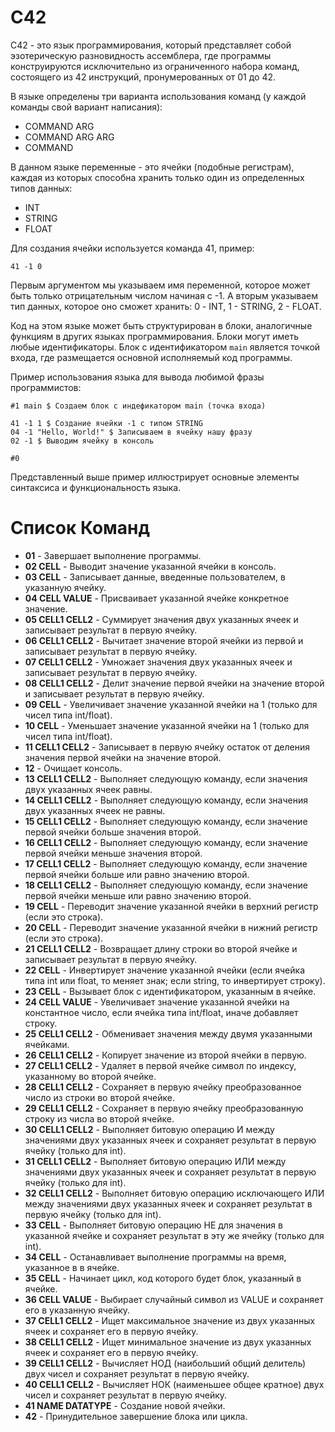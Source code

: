 # C42
C42 - это язык программирования, который представляет собой эзотерическую разновидность ассемблера, где программы конструируются исключительно из ограниченного набора команд, состоящего из 42 инструкций, пронумерованных от 01 до 42.

В языке определены три варианта использования команд (у каждой команды свой вариант написания):
- COMMAND ARG
- COMMAND ARG ARG
- COMMAND

В данном языке переменные - это ячейки (подобные регистрам), каждая из которых способна хранить только один из определенных типов данных:
- INT
- STRING
- FLOAT

Для создания ячейки используется команда 41, пример:
```
41 -1 0
```
Первым аргументом мы указываем имя переменной, которое может быть только отрицательным числом начиная с -1.
А вторым указываем тип данных, которое оно сможет хранить: 0 - INT, 1 - STRING, 2 - FLOAT.

Код на этом языке может быть структурирован в блоки, аналогичные функциям в других языках программирования. Блоки могут иметь любые идентификаторы. Блок с идентификатором `main` является точкой входа, где размещается основной исполняемый код программы.

Пример использования языка для вывода любимой фразы программистов:

```
#1 main $ Создаем блок с индефикатором main (точка входа)

41 -1 1 $ Создание ячейки -1 с типом STRING
04 -1 "Hello, World!" $ Записываем в ячейку нашу фразу
02 -1 $ Выводим ячейку в консоль

#0
```

Представленный выше пример иллюстрирует основные элементы синтаксиса и функциональность языка.

# Список Команд
- **01** - Завершает выполнение программы.
- **02 CELL** - Выводит значение указанной ячейки в консоль.
- **03 CELL** - Записывает данные, введенные пользователем, в указанную ячейку.
- **04 CELL VALUE** - Присваивает указанной ячейке конкретное значение.
- **05 CELL1 CELL2** - Суммирует значения двух указанных ячеек и записывает результат в первую ячейку.
- **06 CELL1 CELL2** - Вычитает значение второй ячейки из первой и записывает результат в первую ячейку.
- **07 CELL1 CELL2** - Умножает значения двух указанных ячеек и записывает результат в первую ячейку.
- **08 CELL1 CELL2** - Делит значение первой ячейки на значение второй и записывает результат в первую ячейку.
- **09 CELL** - Увеличивает значение указанной ячейки на 1 (только для чисел типа int/float).
- **10 CELL** - Уменьшает значение указанной ячейки на 1 (только для чисел типа int/float).
- **11 CELL1 CELL2** - Записывает в первую ячейку остаток от деления значения первой ячейки на значение второй.
- **12** - Очищает консоль.
- **13 CELL1 CELL2** - Выполняет следующую команду, если значения двух указанных ячеек равны.
- **14 CELL1 CELL2** - Выполняет следующую команду, если значения двух указанных ячеек не равны.
- **15 CELL1 CELL2** - Выполняет следующую команду, если значение первой ячейки больше значения второй.
- **16 CELL1 CELL2** - Выполняет следующую команду, если значение первой ячейки меньше значения второй.
- **17 CELL1 CELL2** - Выполняет следующую команду, если значение первой ячейки больше или равно значению второй.
- **18 CELL1 CELL2** - Выполняет следующую команду, если значение первой ячейки меньше или равно значению второй.
- **19 CELL** - Переводит значение указанной ячейки в верхний регистр (если это строка).
- **20 CELL** - Переводит значение указанной ячейки в нижний регистр (если это строка).
- **21 CELL1 CELL2** - Возвращает длину строки во второй ячейке и записывает результат в первую ячейку.
- **22 CELL** - Инвертирует значение указанной ячейки (если ячейка типа int или float, то меняет знак; если string, то инвертирует строку).
- **23 CELL** - Вызывает блок с идентификатором, указанным в ячейке.
- **24 CELL VALUE** - Увеличивает значение указанной ячейки на константное число, если ячейка типа int/float, иначе добавляет строку.
- **25 CELL1 CELL2** - Обменивает значения между двумя указанными ячейками.
- **26 CELL1 CELL2** - Копирует значение из второй ячейки в первую.
- **27 CELL1 CELL2** - Удаляет в первой ячейке символ по индексу, указанному во второй ячейке.
- **28 CELL1 CELL2** - Сохраняет в первую ячейку преобразованное число из строки во второй ячейке.
- **29 CELL1 CELL2** - Сохраняет в первую ячейку преобразованную строку из числа во второй ячейке.
- **30 CELL1 CELL2** - Выполняет битовую операцию И между значениями двух указанных ячеек и сохраняет результат в первую ячейку (только для int).
- **31 CELL1 CELL2** - Выполняет битовую операцию ИЛИ между значениями двух указанных ячеек и сохраняет результат в первую ячейку (только для int).
- **32 CELL1 CELL2** - Выполняет битовую операцию исключающего ИЛИ между значениями двух указанных ячеек и сохраняет результат в первую ячейку (только для int).
- **33 CELL** - Выполняет битовую операцию НЕ для значения в указанной ячейке и сохраняет результат в эту же ячейку (только для int).
- **34 CELL** - Останавливает выполнение программы на время, указанное в в ячейке.
- **35 CELL** - Начинает цикл, код которого будет блок, указанный в ячейке.
- **36 CELL VALUE** - Выбирает случайный символ из VALUE и сохраняет его в указанную ячейку.
- **37 CELL1 CELL2** - Ищет максимальное значение из двух указанных ячеек и сохраняет его в первую ячейку.
- **38 CELL1 CELL2** - Ищет минимальное значение из двух указанных ячеек и сохраняет его в первую ячейку.
- **39 CELL1 CELL2** - Вычисляет НОД (наибольший общий делитель) двух чисел и сохраняет результат в первую ячейку.
- **40 CELL1 CELL2** - Вычисляет НОК (наименьшее общее кратное) двух чисел и сохраняет результат в первую ячейку.
- **41 NAME DATATYPE** - Создание новой ячейки.
- **42** - Принудительное завершение блока или цикла.